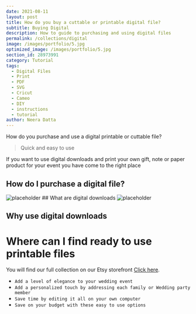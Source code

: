 ```yaml
---
date: 2021-08-11
layout: post
title: How do you buy a cuttable or printable digital file?
subtitle: Buying Digital
description: How to guide to purchasing and using digital files 
permalink: /collections/digital
image: /images/portfolio/5.jpg
optimized_image: /images/portfolio/5.jpg
section_id: 28973991
category: Tutorial
tags:
  - Digital Files
  - Print
  - PDF
  - SVG
  - Cricut
  - Cameo
  - DIY
  - instructions
  - tutorial
author: Neera Datta
---
```

How do you purchase and use a digital printable or cuttable file?


> Quick and easy to use 

If you want to use digital downloads and print your own gift, note or paper product for your event you have come to the right place   

## How do I purchase a digital file?
<img src="https://i.etsystatic.com/21226651/r/il/745dd6/2631573253/il_794xN.2631573253_17ce.jpg" alt="placeholder" title = DigitalInstructions>
## What are digital downloads

<img src="https://i.etsystatic.com/21226651/r/il/713dc8/2650515632/il_794xN.2650515632_jcgh.jpg" alt="placeholder" title = DigitalInstructions>


## Why use digital downloads

# Where can I find ready to use printable files


You will find our full collection on our Etsy storefront [Click here](https://www.etsy.com/shop/TwoCupsOfChaa).

- `Add a level of elegance to your wedding event`
- `Add a personalized touch by addressing each family or Wedding party member`
- `Save time by editing it all on your own computer`
- `Save on your budget with these easy to use options`
















